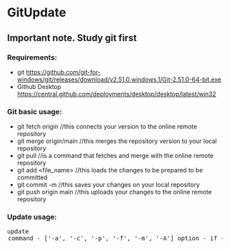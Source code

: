 # GitUpdate

## Important note. Study git first

### Requirements:

* git https://github.com/git-for-windows/git/releases/download/v2.51.0.windows.1/Git-2.51.0-64-bit.exe
* Github Desktop https://central.github.com/deployments/desktop/desktop/latest/win32

### Git basic usage:

* git fetch origin //this connects your version to the online remote repository
* git merge origin/main //this merges the repository version to your local repository
* git pull //is a command that fetches and merge with the online remote repository
* git add <file_name> //this loads the changes to be prepared to be committed
* git commit -m <comment> //this saves your changes on your local repository
* git push origin main //this uploads your changes to the online remote repository

### Update usage:
<pre>
update <command> <option> 
command - ['-a', '-c', '-p', '-f', '-m', '-A']
option  - if -a is chosen, type the name of the file that you wanted to add changes into.
        - if -c is chosen, type the message for the commit.
        - if -p is chosen, you don't need to type anything after it. This pushes your updates to the remote branch
        - if -f is chosen, you don't need to type anything after it. This fetches updates from the remote branch
        - if -m is chosen, you don't need to type anything after it. This merges your local repository with the updates from the remote branch
        - if -A is chosen, you don't need to type anything after it. This will fetch, merge, add changes, commit and push with one command
usage:
* update -a <filename> / . (to add all changes)
* update -a <filename> / . (to add all changes)
* update -c <comment/message>
* update -p
* update -f
* update -m
proper usage:
* update -f -m
* update -a <filename/.> -c <comment/message> -p
* update -A

Important note:
Make sure to fetch and merge before you work on any file.
Push everytime you finish a file
</pre>